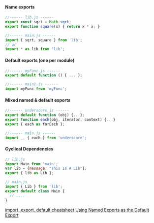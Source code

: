 #### Name exports

```js
//------ lib.js ------
export const sqrt = Math.sqrt;
export function square(x) { return x * x; }

//------ main.js ------
import { sqrt, square } from 'lib';
// or
import * as lib from 'lib';
```

#### Default exports (one per module)

```js
//------ myFunc.js ------
export default function () { ... };

//------ main1.js ------
import myFunc from 'myFunc';
```

#### Mixed named & default exports

```js
//------ underscore.js ------
export default function (obj) {...};
export function each(obj, iterator, context) {...}
export { each as forEach };

//------ main.js ------
import _, { each } from 'underscore';
```

#### Cyclical Dependencies

```js
// lib.js
import Main from 'main';
var lib = {message: "This Is A Lib"};
export { lib as Lib };

// main.js
import { Lib } from 'lib';
export default class Main { 
  // ....
}
```



[import, export, default cheatsheet](<https://hackernoon.com/import-export-default-require-commandjs-javascript-nodejs-es6-vs-cheatsheet-different-tutorial-example-5a321738b50f>)
[Using Named Exports as the Default Export](https://medium.com/@timoxley/named-exports-as-the-default-export-api-670b1b554f65)

